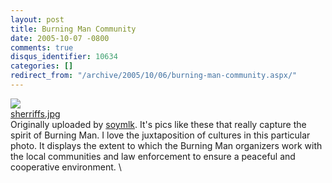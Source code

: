 ```yaml
---
layout: post
title: Burning Man Community
date: 2005-10-07 -0800
comments: true
disqus_identifier: 10634
categories: []
redirect_from: "/archive/2005/10/06/burning-man-community.aspx/"
---
```


[![](https://static.flickr.com/29/50347517_110d2918a9_m.jpg)](http://www.flickr.com/photos/mlk/50347517/ "photo sharing")
\
 [sherriffs.jpg](http://www.flickr.com/photos/mlk/50347517/) \
 Originally uploaded by [soymlk](http://www.flickr.com/people/mlk/).
It's pics like these that really capture the spirit of Burning Man. I
love the juxtaposition of cultures in this particular photo. It displays
the extent to which the Burning Man organizers work with the local
communities and law enforcement to ensure a peaceful and cooperative
environment. \



